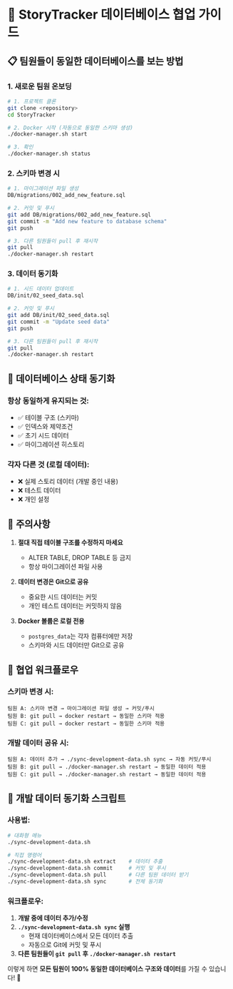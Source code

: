 # 🚀 StoryTracker 데이터베이스 협업 가이드

## 📋 팀원들이 동일한 데이터베이스를 보는 방법

### 1. **새로운 팀원 온보딩**
```bash
# 1. 프로젝트 클론
git clone <repository>
cd StoryTracker

# 2. Docker 시작 (자동으로 동일한 스키마 생성)
./docker-manager.sh start

# 3. 확인
./docker-manager.sh status
```

### 2. **스키마 변경 시**
```bash
# 1. 마이그레이션 파일 생성
DB/migrations/002_add_new_feature.sql

# 2. 커밋 및 푸시
git add DB/migrations/002_add_new_feature.sql
git commit -m "Add new feature to database schema"
git push

# 3. 다른 팀원들이 pull 후 재시작
git pull
./docker-manager.sh restart
```

### 3. **데이터 동기화**
```bash
# 1. 시드 데이터 업데이트
DB/init/02_seed_data.sql

# 2. 커밋 및 푸시
git add DB/init/02_seed_data.sql
git commit -m "Update seed data"
git push

# 3. 다른 팀원들이 pull 후 재시작
git pull
./docker-manager.sh restart
```

## 🔄 데이터베이스 상태 동기화

### **항상 동일하게 유지되는 것:**
- ✅ 테이블 구조 (스키마)
- ✅ 인덱스와 제약조건
- ✅ 초기 시드 데이터
- ✅ 마이그레이션 히스토리

### **각자 다른 것 (로컬 데이터):**
- ❌ 실제 스토리 데이터 (개발 중인 내용)
- ❌ 테스트 데이터
- ❌ 개인 설정

## 🚨 주의사항

1. **절대 직접 테이블 구조를 수정하지 마세요**
   - ALTER TABLE, DROP TABLE 등 금지
   - 항상 마이그레이션 파일 사용

2. **데이터 변경은 Git으로 공유**
   - 중요한 시드 데이터는 커밋
   - 개인 테스트 데이터는 커밋하지 않음

3. **Docker 볼륨은 로컬 전용**
   - `postgres_data`는 각자 컴퓨터에만 저장
   - 스키마와 시드 데이터만 Git으로 공유

## 🎯 협업 워크플로우

### **스키마 변경 시:**
```
팀원 A: 스키마 변경 → 마이그레이션 파일 생성 → 커밋/푸시
팀원 B: git pull → docker restart → 동일한 스키마 적용
팀원 C: git pull → docker restart → 동일한 스키마 적용
```

### **개발 데이터 공유 시:**
```
팀원 A: 데이터 추가 → ./sync-development-data.sh sync → 자동 커밋/푸시
팀원 B: git pull → ./docker-manager.sh restart → 동일한 데이터 적용
팀원 C: git pull → ./docker-manager.sh restart → 동일한 데이터 적용
```

## 🚀 개발 데이터 동기화 스크립트

### **사용법:**
```bash
# 대화형 메뉴
./sync-development-data.sh

# 직접 명령어
./sync-development-data.sh extract    # 데이터 추출
./sync-development-data.sh commit     # 커밋 및 푸시
./sync-development-data.sh pull       # 다른 팀원 데이터 받기
./sync-development-data.sh sync       # 전체 동기화
```

### **워크플로우:**
1. **개발 중에 데이터 추가/수정**
2. **`./sync-development-data.sh sync` 실행**
   - 현재 데이터베이스에서 모든 데이터 추출
   - 자동으로 Git에 커밋 및 푸시
3. **다른 팀원들이 `git pull` 후 `./docker-manager.sh restart`**

이렇게 하면 **모든 팀원이 100% 동일한 데이터베이스 구조와 데이터**를 가질 수 있습니다! 🎉
